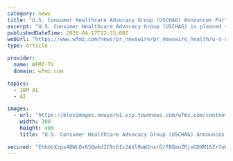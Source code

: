 ```yaml
---
category: news
title: "U.S. Consumer Healthcare Advocacy Group (USCHAG) Announces Partnership with IBM Solutions"
excerpt: "U.S. Consumer Healthcare Advocacy Group (USCHAG) is pleased to announce a formal partnership with IBM Solutions. While the details of the relationship are confidential,"
publishedDateTime: 2020-04-17T12:33:00Z
webUrl: "https://www.wfmz.com/news/pr_newswire/pr_newswire_health/u-s-consumer-healthcare-advocacy-group-uschag-announces-partnership-with-ibm-solutions/article_bd7661a1-ef09-596d-a592-242638e0c699.html"
type: article

provider:
  name: WFMZ-TV
  domain: wfmz.com

topics:
  - IBM AI
  - AI

images:
  - url: "https://bloximages.newyork1.vip.townnews.com/wfmz.com/content/tncms/assets/v3/editorial/a/a7/aa72f18e-94ce-57c4-bfae-e17bf137f5eb/5e99a8d765877.image.jpg?resize=300%2C400"
    width: 300
    height: 400
    title: "U.S. Consumer Healthcare Advocacy Group (USCHAG) Announces Partnership with IBM Solutions"

secured: "EhhUoXzps4BWLOx6SQwkd2C9c6Ic2AVl0wW2nxrD/fBQauZRjxGDXM16Z+7uWmZZAYqDmIfbamvCG/CmfFeu3g7P6LRJPjwJOqoClCkazN987IQCds/twjlbKpAgtzgBkg2F3qiudHCLazZTzCQZFddx+5sOL4Y/RlaaH09tF66ABrudm8t3JMmAwPPHVbY6AwaNVys2JiHI019ET9yU/UTHBvrY9JRL5UvrZ85Q5fOzT36kEPjulZexEV6yMy6l2wb/VYt+YdAD48/S40/EflxtIUuX2uB4QiQi0+O/1vDtCrWW31Wb2XQHOWyNszOqXtzOHb8E0y3jFCkW65M9crIBFHurznc7WG5ps7l1mxcQI6f72+ny/2sXfgCUL3dw7gq+q/w+T/Y+ZGmYsUvPoVUNDjQ7n1NI1+rmA2CaAvZy6RpypSEE2HdYlXDcBu2XGprllXRfQgdkU1vBmfrMXEKHBsKPDq6//w8ygGZ/g2w=;JFRmq51gRuSOVJx3BXQo2Q=="
---
```


